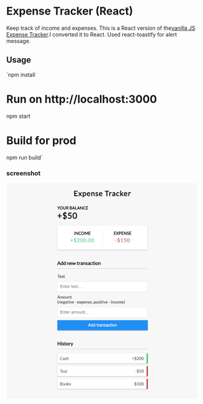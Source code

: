 # Expense Tracker (React)
Keep track of income and expenses.
This is a React version of the[vanilla JS Expense Tracker](https://github.com/bradtraversy/vanillawebprojects/tree/master/expense-tracker).I converted it to React. Used react-toastify for alert message.

## Usage

`npm install

# Run on http://localhost:3000
npm start

# Build for prod
npm run build`

### screenshot

![Screenshot](./public/screenshot.png)
